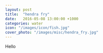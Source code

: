 ```yaml
---
layout: post
title:  "hendra fry"
date:   2016-05-08 13:00:00 +1000
categories: water
icon: "/images/icon/fish.jpg"
cover_photo: "/images/misc/hendra_fry.jpg"
---
```



Hello
